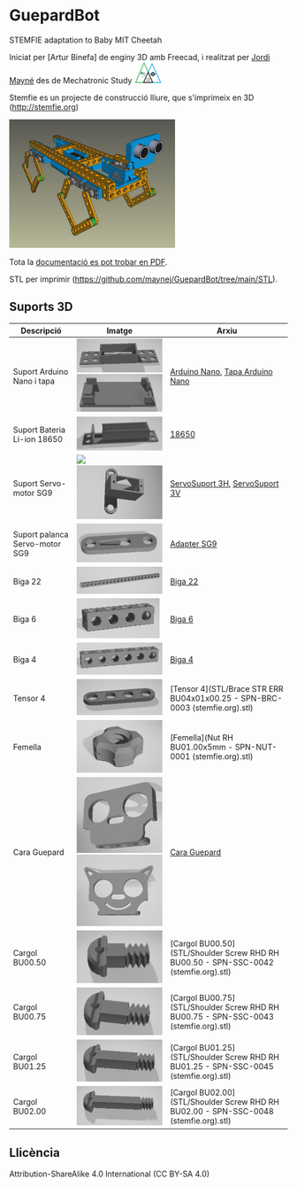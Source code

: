 # GuepardBot
STEMFIE adaptation to Baby MIT Cheetah 

Iniciat per [Artur Binefa] de enginy 3D amb Freecad, i realitzat per [Jordi Mayné](https://github.com/maynej) des de Mechatronic Study <img src="Imatges/Logo3senseFons.png" width="50" />

Stemfie es un projecte de construcció lliure, que s'imprimeix en 3D (http://stemfie.org) 

<img src="Imatges/GuepardBotArtur1.jpg" width="300" />

Tota la [documentació es pot trobar en PDF](https://github.com/maynej/GuepardBot/tree/main/DOC).

STL per imprimir (https://github.com/maynej/GuepardBot/tree/main/STL).

## Suports 3D
  
Descripció         | Imatge          | Arxiu         
------------- | ------------- | ------------- 
Suport Arduino Nano i tapa |![](Imatges/GUEPARDBOT1.png) ![](Imatges/GUEPARDBOT2.png) | [Arduino Nano](STL/ArduinoNanoStemfie.stl), [Tapa Arduino Nano](STL/TapaArduinoNanoStemfie.stl)
Suport Bateria Li-ion 18650|![](Imatges/GUEPARDBOT3.png) | [18650](STL/18650Holder2Stemfie.stl)
Suport Servo-motor SG9|![](Imatges/Servo1.png) ![](Imatges/Servo2.png) | [ServoSuport 3H](STL/ServoSuport4migStemfie.stl), [ServoSuport 3V](STL/ServoSuport3VStemfie.stl)
Suport palanca Servo-motor SG9|![](Imatges/Servo3.png) |[Adapter SG9](STL/Servo9GAdapter_Stemfie.stl)
Biga 22 |![](Imatges/GUEPARDBOT4.png) | [Biga 22](STL/Beam22.stl)
Biga 6 |![](Imatges/GUEPARDBOT5.png) | [Biga 6](STL/Beam1x1x6.stl)
Biga 4 |![](Imatges/GUEPARDBOT6.png) | [Biga 4](STL/Beam1x1x4.stl)
Tensor 4 |![](Imatges/GUEPARDBOT7.png) | [Tensor 4](STL/Brace STR ERR BU04x01x00.25 - SPN-BRC-0003 (stemfie.org).stl)
Femella |![](Imatges/GUEPARDBOT8.png) | [Femella](Nut RH BU01.00x5mm - SPN-NUT-0001 (stemfie.org).stl)
Cara Guepard |![](Imatges/GUEPARDBOT9.png) ![](Imatges/GUEPARDBOT10.png) | [Cara Guepard](STL/SensorAsimetric3H_STEMFIE.stl)
Cargol BU00.50 |![](Imatges/BU00.50.png) | [Cargol BU00.50](STL/Shoulder Screw RHD RH BU00.50 - SPN-SSC-0042 (stemfie.org).stl)
Cargol BU00.75 |![](Imatges/BU00.75.png) | [Cargol BU00.75](STL/Shoulder Screw RHD RH BU00.75 - SPN-SSC-0043 (stemfie.org).stl)
Cargol BU01.25 |![](Imatges/BU01.25.png) | [Cargol BU01.25](STL/Shoulder Screw RHD RH BU01.25 - SPN-SSC-0045 (stemfie.org).stl)
Cargol BU02.00 |![](Imatges/BU02.00.png) | [Cargol BU02.00](STL/Shoulder Screw RHD RH BU02.00 - SPN-SSC-0048 (stemfie.org).stl)

## Llicència

Attribution-ShareAlike 4.0 International (CC BY-SA 4.0)
